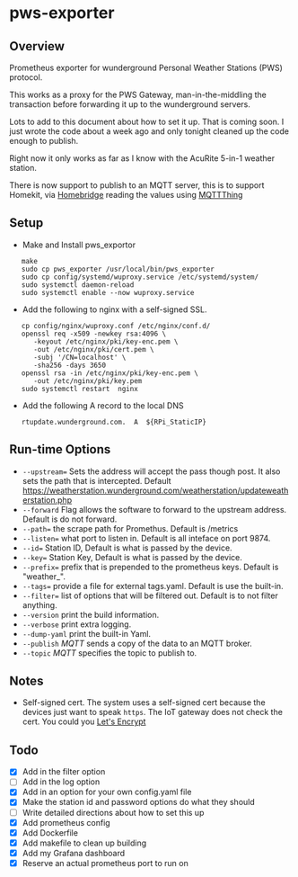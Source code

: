 # pws-exporter

## Overview
Prometheus exporter for wunderground Personal Weather Stations (PWS) protocol.

This works as a proxy for the PWS Gateway, man-in-the-middling the transaction before forwarding it up to the wunderground servers.  

Lots to add to this document about how to set it up.   That is coming soon.  I just wrote the code about a week ago and only tonight cleaned up the code enough to publish.

Right now it only works as far as I know with the AcuRite 5-in-1 weather station.  

There is now support to publish to an MQTT server, this is to support Homekit, via [Homebridge](https://homebridge.io/) reading the values using [MQTTThing](https://github.com/arachnetech/homebridge-mqttthing)


## Setup
* Make and Install  pws_exportor
```
   make
   sudo cp pws_exporter /usr/local/bin/pws_exporter
   sudo cp config/systemd/wuproxy.service /etc/systemd/system/
   sudo systemctl daemon-reload
   sudo systemctl enable --now wuproxy.service
```

* Add the following to nginx with a self-signed SSL.
```
   cp config/nginx/wuproxy.conf /etc/nginx/conf.d/
   openssl req -x509 -newkey rsa:4096 \
      -keyout /etc/nginx/pki/key-enc.pem \
      -out /etc/nginx/pki/cert.pem \
      -subj '/CN=localhost' \
      -sha256 -days 3650
   openssl rsa -in /etc/nginx/pki/key-enc.pem \
      -out /etc/nginx/pki/key.pem
   sudo systemctl restart  nginx
```

* Add the following A record to the local DNS
```
   rtupdate.wunderground.com.  A  ${RPi_StaticIP}
```

## Run-time Options
* `--upstream=` Sets the address will accept the pass though post.  It also sets the path that is intercepted. Default https://weatherstation.wunderground.com/weatherstation/updateweatherstation.php
* `--forward` Flag allows the software to forward to the upstream address.  Default is do not forward.
* `--path=` the scrape path for Promethus.  Default is /metrics
* `--listen=` what port to listen in.  Default is all inteface on port 9874.
* `--id=` Station ID, Default is what is passed by the device.
* `--key=` Station Key, Default is what is passed by the device.
* `--prefix=` prefix that is prepended to the prometheus keys.  Default is "weather_".
* `--tags=` provide a file for external tags.yaml. Default is use the built-in.
* `--filter=` list of options that will be filtered out.  Default is to not filter anything.
* `--version` print the build information.
* `--verbose` print extra logging.
* `--dump-yaml` print the built-in Yaml.
* `--publish` *MQTT* sends a copy of the data to an MQTT broker.
* `--topic` *MQTT* specifies the topic to publish to.

## Notes
* Self-signed cert.   The system uses a self-signed cert because the devices just want to speak `https`.  The IoT gateway does not check the cert.  You could you [Let's Encrypt](https://letsencrypt.org/)

## Todo
- [X] Add in the filter option
- [ ] Add in the log option
- [X] Add in an option for your own config.yaml file
- [X] Make the station id and password options do what they should
- [ ] Write detailed directions about how to set this up
- [X] Add prometheus config
- [X] Add Dockerfile
- [X] Add makefile to clean up building
- [X] Add my Grafana dashboard
- [X] Reserve an actual prometheus port to run on
